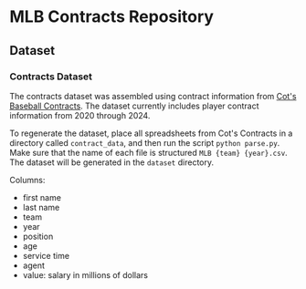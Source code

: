 # MLB Contracts Repository

## Dataset

### Contracts Dataset

The contracts dataset was assembled using contract information from [Cot's Baseball Contracts](https://legacy.baseballprospectus.com/compensation/cots/). The dataset currently includes player contract information from 2020 through 2024.

To regenerate the dataset, place all spreadsheets from Cot's Contracts in a directory called `contract_data`, and then run the script `python parse.py`. Make sure that the name of each file is structured `MLB {team} {year}.csv`. The dataset will be generated in the `dataset` directory.

Columns:
- first name
- last name
- team
- year
- position
- age
- service time
- agent
- value: salary in millions of dollars